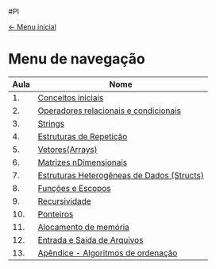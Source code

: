 #PI

[<- Menu inicial](README.md)

# Menu de navegação

| Aula | Nome                                                                                                |
| ---- | --------------------------------------------------------------------------------------------------- |
| 1.   | [Conceitos iniciais](Conceitos%20iniciais.md)                                                       |
| 2.   | [Operadores relacionais e condicionais](Operadores%20relacionais%20e%20condicionais.md)             |
| 3.   | [Strings](Strings.md)                                                                               |
| 4.   | [Estruturas de Repetição](Estruturas%20de%20Repetição.md)                                           |
| 5.   | [Vetores(Arrays)](Vetores(Arrays).md)                                                               |
| 6.   | [Matrizes nDimensionais](Matrizes%20nDimensionais.md)                                               |
| 7.   | [Estruturas Heterogêneas de Dados (Structs)](Estruturas%20Heterogêneas%20de%20Dados%20(Structs).md) |
| 8.   | [Funções e Escopos](Funções%20e%20Escopos.md)                                                       |
| 9.   | [Recursividade](Programação%20Imperativa/Recursividade.md)                                          |
| 10.  | [Ponteiros](Ponteiros.md)                                                                           |
| 11.  | [Alocamento de memória](Alocamento%20de%20memória.md)                                               |
| 12.  | [Entrada e Saída de Arquivos](Entrada%20e%20Saída%20de%20Arquivos.md)                               |
| 13.  | [Apêndice - Algoritmos de ordenação](Apêndice%20-%20Algoritmos%20de%20ordenação.md)                 |